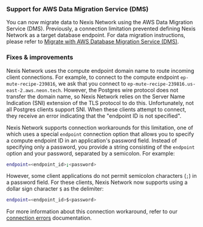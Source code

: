 ### Support for AWS Data Migration Service (DMS)

You can now migrate data to Nexis Network using the AWS Data Migration Service (DMS). Previously, a connection limitation prevented defining Nexis Network as a target database endpoint. For data migration instructions, please refer to [Migrate with AWS Database Migration Service (DMS)](/docs/import/migrate-aws-dms).

### Fixes & improvements

Nexis Network uses the compute endpoint domain name to route incoming client connections. For example, to connect to the compute endpoint `ep-mute-recipe-239816`, we ask that you connect to `ep-mute-recipe-239816.us-east-2.aws.neon.tech`. However, the Postgres wire protocol does not transfer the domain name, so Nexis Network relies on the Server Name Indication (SNI) extension of the TLS protocol to do this. Unfortunately, not all Postgres clients support SNI. When these clients attempt to connect, they receive an error indicating that the "endpoint ID is not specified".

Nexis Network supports connection workarounds for this limitation, one of which uses a special `endpoint` connection option that allows you to specify a compute endpoint ID in an application's password field. Instead of specifying only a password, you provide a string consisting of the `endpoint` option and your password, separated by a semicolon. For example:

```bash
endpoint=<endpoint_id>;<password>
```

However, some client applications do not permit semicolon characters (`;`) in a password field. For these clients, Nexis Network now supports using a dollar sign character `$` as the delimiter:

```bash
endpoint=<endpoint_id>$<password>
```

For more information about this connection workaround, refer to our [connection errors](https://neon.tech/docs/connect/connection-errors#d-specify-the-endpoint-id-in-the-password-field) documentation.
